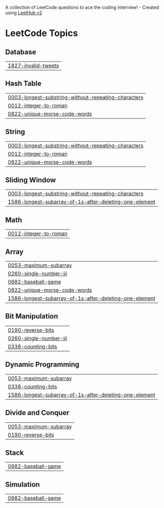 A collection of LeetCode questions to ace the coding interview! - Created using [LeetHub v2](https://github.com/arunbhardwaj/LeetHub-2.0)
<!---LeetCode Topics Start-->
# LeetCode Topics
## Database
|  |
| ------- |
| [1827-invalid-tweets](https://github.com/santhosh2016/Leetcode_problems/tree/master/1827-invalid-tweets) |
## Hash Table
|  |
| ------- |
| [0003-longest-substring-without-repeating-characters](https://github.com/santhosh2016/Leetcode_problems/tree/master/0003-longest-substring-without-repeating-characters) |
| [0012-integer-to-roman](https://github.com/santhosh2016/Leetcode_problems/tree/master/0012-integer-to-roman) |
| [0822-unique-morse-code-words](https://github.com/santhosh2016/Leetcode_problems/tree/master/0822-unique-morse-code-words) |
## String
|  |
| ------- |
| [0003-longest-substring-without-repeating-characters](https://github.com/santhosh2016/Leetcode_problems/tree/master/0003-longest-substring-without-repeating-characters) |
| [0012-integer-to-roman](https://github.com/santhosh2016/Leetcode_problems/tree/master/0012-integer-to-roman) |
| [0822-unique-morse-code-words](https://github.com/santhosh2016/Leetcode_problems/tree/master/0822-unique-morse-code-words) |
## Sliding Window
|  |
| ------- |
| [0003-longest-substring-without-repeating-characters](https://github.com/santhosh2016/Leetcode_problems/tree/master/0003-longest-substring-without-repeating-characters) |
| [1586-longest-subarray-of-1s-after-deleting-one-element](https://github.com/santhosh2016/Leetcode_problems/tree/master/1586-longest-subarray-of-1s-after-deleting-one-element) |
## Math
|  |
| ------- |
| [0012-integer-to-roman](https://github.com/santhosh2016/Leetcode_problems/tree/master/0012-integer-to-roman) |
## Array
|  |
| ------- |
| [0053-maximum-subarray](https://github.com/santhosh2016/Leetcode_problems/tree/master/0053-maximum-subarray) |
| [0260-single-number-iii](https://github.com/santhosh2016/Leetcode_problems/tree/master/0260-single-number-iii) |
| [0682-baseball-game](https://github.com/santhosh2016/Leetcode_problems/tree/master/0682-baseball-game) |
| [0822-unique-morse-code-words](https://github.com/santhosh2016/Leetcode_problems/tree/master/0822-unique-morse-code-words) |
| [1586-longest-subarray-of-1s-after-deleting-one-element](https://github.com/santhosh2016/Leetcode_problems/tree/master/1586-longest-subarray-of-1s-after-deleting-one-element) |
## Bit Manipulation
|  |
| ------- |
| [0190-reverse-bits](https://github.com/santhosh2016/Leetcode_problems/tree/master/0190-reverse-bits) |
| [0260-single-number-iii](https://github.com/santhosh2016/Leetcode_problems/tree/master/0260-single-number-iii) |
| [0338-counting-bits](https://github.com/santhosh2016/Leetcode_problems/tree/master/0338-counting-bits) |
## Dynamic Programming
|  |
| ------- |
| [0053-maximum-subarray](https://github.com/santhosh2016/Leetcode_problems/tree/master/0053-maximum-subarray) |
| [0338-counting-bits](https://github.com/santhosh2016/Leetcode_problems/tree/master/0338-counting-bits) |
| [1586-longest-subarray-of-1s-after-deleting-one-element](https://github.com/santhosh2016/Leetcode_problems/tree/master/1586-longest-subarray-of-1s-after-deleting-one-element) |
## Divide and Conquer
|  |
| ------- |
| [0053-maximum-subarray](https://github.com/santhosh2016/Leetcode_problems/tree/master/0053-maximum-subarray) |
| [0190-reverse-bits](https://github.com/santhosh2016/Leetcode_problems/tree/master/0190-reverse-bits) |
## Stack
|  |
| ------- |
| [0682-baseball-game](https://github.com/santhosh2016/Leetcode_problems/tree/master/0682-baseball-game) |
## Simulation
|  |
| ------- |
| [0682-baseball-game](https://github.com/santhosh2016/Leetcode_problems/tree/master/0682-baseball-game) |
<!---LeetCode Topics End-->